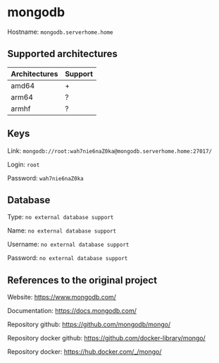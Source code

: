 # mongodb
Hostname: `mongodb.serverhome.home`

## Supported architectures
| Architectures | Support |
| :------------ | :------ |
| amd64         | +       |
| arm64         | ?       |
| armhf         | ?       |

## Keys
Link: `mongodb://root:wah7nie6naZ0ka@mongodb.serverhome.home:27017/`

Login: `root`

Password: `wah7nie6naZ0ka`

## Database
Type: `no external database support`

Name: `no external database support`

Username: `no external database support`

Password: `no external database support`

## References to the original project
Website: https://www.mongodb.com/

Documentation: https://docs.mongodb.com/

Repository github: https://github.com/mongodb/mongo/

Repository docker github: https://github.com/docker-library/mongo/

Repository docker: https://hub.docker.com/_/mongo/